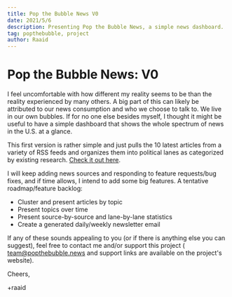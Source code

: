 ```yaml
---
title: Pop the Bubble News V0
date: 2021/5/6
description: Presenting Pop the Bubble News, a simple news dashboard.
tag: popthebubble, project
author: Raaid
---
```


# Pop the Bubble News: V0

I feel uncomfortable with how different my reality seems to be than the reality experienced by many others. A big part of this can likely be attributed to our news consumption and who we choose to talk to. We live in our own bubbles. If for no one else besides myself, I thought it might be useful to have a simple dashboard that shows the whole spectrum of news in the U.S. at a glance.

This first version is rather simple and just pulls the 10 latest articles from a variety of RSS feeds and organizes them into political lanes as categorized by existing research. [Check it out here](https://popthebubble.news/).

I will keep adding news sources and responding to feature requests/bug fixes, and if time allows, I intend to add some big features. A tentative roadmap/feature backlog:
- Cluster and present articles by topic
- Present topics over time
- Present source-by-source and lane-by-lane statistics
- Create a generated daily/weekly newsletter email

If any of these sounds appealing to you (or if there is anything else you can suggest), feel free to contact me and/or support this project ( team@popthebubble.news and support links are available on the project's website).

Cheers,

+raaid
